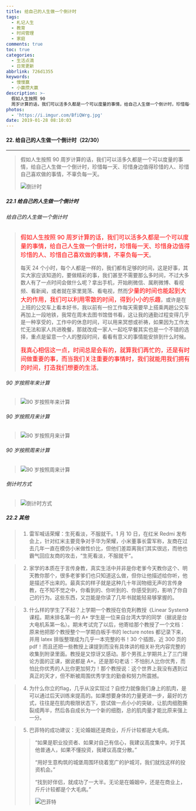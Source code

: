 ```yaml
---
title: 给自己的人生做一个倒计时
tags:
  - 札记人生
  - 教育
  - 时间管理
  - 家庭
comments: true
toc: true
categories:
  - 生活点滴
  - 日常更新
abbrlink: 726d1355
keywords:
  - 慢慢赢
  - 小赢攒大赢
description: >-
  假如人生按照 90
  周岁计算的话，我们可以活多久都是一个可以度量的事情，给自己人生做一个倒计时，珍惜每一天、珍惜身边值得珍惜的人、珍惜自己喜欢做的事情，不辜负每一天。
photos:
  - 'https://i.imgur.com/BfiQWrg.jpg'
date: 2019-01-28 08:10:03
---
```

<script type="text/javascript" src="/js/src/bai.js"></script>

#### 22. 给自己的人生做一个倒计时（22/30）
---
> 假如人生按照 90 周岁计算的话，我们可以活多久都是一个可以度量的事情，给自己人生做一个倒计时，珍惜每一天、珍惜身边值得珍惜的人、珍惜自己喜欢做的事情，不辜负每一天。
>
> ![倒计时](https://i.imgur.com/XWZkna5.jpg)

##### 22.1 给自己的人生做一个倒计时

###### 给自己的人生做一个倒计时
> <font color="red" size = 3>假如人生按照 90 周岁计算的话，我们可以活多久都是一个可以度量的事情，给自己人生做一个倒计时，珍惜每一天、珍惜身边值得珍惜的人、珍惜自己喜欢做的事情，不辜负每一天</font>。
>
> 每天 24 个小时，每个人都是一样的，我们都有足够的时间，这是好事，其实大家应该知道的，要做精彩的事，我们甚至不需要那么多时间，不过大多数人有了一点时间会做什么呢？拿出手机，开始刷微信、属刷微博、看视频、看新闻，或者就在家里晃荡、看电视，然而<font color="red" size = 3>少量的时间也能起到大大的作用，我们可以利用零散的时间，得到小小的乐趣</font>，或许是在上班的公交车上看本好书，我以前有一份工作每天需要早上搭乘两趟公交车再加上一段地铁，我常在周末去图书馆借书看，这让我的通勤过程变得几乎是一种享受的，工作中的休息时间，可以用来冥想或祈祷，如果因为工作太忙无法和家人共进晚餐，那就改成一家人一起吃早餐其实也是一个不错的选择，重点是留意一个人的整段时间，看看有意义的事情能安排到什么时候。
>
> <font color="red" size = 3>我真心相信这一点，时间总是会有的，就算我们再忙的，还是有时间做重要的事，而当我们关注重要的事情时，我们就能用我们拥有的时间，打造我们想要的生活</font>。

###### 90 岁按照年来计算
> ![90 岁按照年来计算](https://i.imgur.com/HxIoe7R.png)

###### 90 岁按照月来计算
> ![90 岁按照月来计算](https://i.imgur.com/8a1utLJ.png)

###### 90 岁按照周来计算
> ![90 岁按照周来计算](https://i.imgur.com/4lIOiTZ.png)

###### 倒计时方式
> ![倒计时方式](https://i.imgur.com/nCylUrW.png)

##### 22.2 其他
> 1. 雷军喊话荣耀：生死看淡，不服就干。1 月 10 日，在红米 Redmi 发布会上，针对红米主要竞争对手华为荣耀，小米董事长雷军称，友商在过去几年一直在模仿小米做性价比，但他们差距离我们其实很远，而他也霸气回应友商的攻击，“生死看淡，不服就干”。

> 2. 家学的本质在于言传身教，真实生活中并非是你老爹今天教你这个、明天教你那个，很多老爹爹们也只知道这么做，但你让他描述给你听，他是描述不出来的。最真实的样子就是这种几十年润物细无声的言传身教，在不知不觉之中，你看到的、你听到的、你感受到的，影响了你自己的行为。这些东西，又岂能是你读了几年书就能轻易够掌握的。

> 3. 什么样的学生了不起？上学期一个教授在伯克利教授《Linear System》课程。期末排名第一的 A+ 学生是一位来自台湾大学的同学（据说是台大电机系第一名）。期末考试完了以后，他寄给那个教授了一个文档：原来他把那个教授整个一学期白板手书的 lecture notes 都记录下来，并用 latex 排版整理成为几乎一本完整的书！30 个插图，近 300 页的 pdf！而且还把一些教授上课提到而没有具体讲的相关补充内容完整的收集到附录里面。教授是又惊讶又感动。那个男孩上学期共上了三门理论方面的正课，据说都是 A+。还是那句老话：不怕别人比你优秀，而怕比你优秀的人比你更加努力！那个教授说：这个世界上我没有遇到过真正的天才，但不断被周围优秀学生的勤奋和努力所震撼。

> 4. 为什么你立的flag，几乎从没实现过？ ​​​​自控力就像我们身上的肌肉，是可以通过后天训练来提高的。如果想要身体的力量更进一步，最好的方式，往往是在肌肉极限状态下，尝试做一点小小的突破，让肌肉细胞撕裂成两半，然后各自成长为一个新的细胞，总的肌肉量才能比原来强上一分。

> 5. 巴菲特的成功建议：无论婚姻还是商业，斤斤计较都是大毛病。
>>
>> “如果是职业投资者、如果对自己有信心，我建议高度集中。对于其他普通人，如果不懂投资，我建议高度分散。”
>>
>> “用好生意构筑的城堡周围环绕着宽广的护城河，我们就找这样的投资机会。”
>>
>> “找到好伴侣，就成功了一大半。无论是在婚姻中，还是在商业上，斤斤计较都是个大毛病。”
>>
>> ![巴菲特](https://i.imgur.com/TQ25M9F.jpg)

